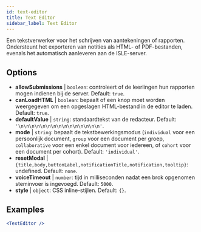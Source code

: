 ```yaml
---
id: text-editor
title: Text Editor
sidebar_label: Text Editor
---
```


Een tekstverwerker voor het schrijven van aantekeningen of rapporten. Ondersteunt het exporteren van notities als HTML- of PDF-bestanden, evenals het automatisch aanleveren aan de ISLE-server.

## Options

* __allowSubmissions__ | `boolean`: controleert of de leerlingen hun rapporten mogen indienen bij de server. Default: `true`.
* __canLoadHTML__ | `boolean`: bepaalt of een knop moet worden weergegeven om een opgeslagen HTML-bestand in de editor te laden. Default: `true`.
* __defaultValue__ | `string`: standaardtekst van de redacteur. Default: `'\n\n\n\n\n\n\n\n\n\n\n\n\n\n\n'`.
* __mode__ | `string`: bepaalt de tekstbewerkingsmodus (`individual` voor een persoonlijk document, `group` voor een document per groep, `collaborative` voor een enkel document voor iedereen, of `cohort` voor een document per cohort). Default: `'individual'`.
* __resetModal__ | `{title,body,buttonLabel,notificationTitle,notification,tooltip}`: undefined. Default: `none`.
* __voiceTimeout__ | `number`: tijd in milliseconden nadat een brok opgenomen steminvoer is ingevoegd. Default: `5000`.
* __style__ | `object`: CSS inline-stijlen. Default: `{}`.


## Examples

```jsx live
<TextEditor />
```

